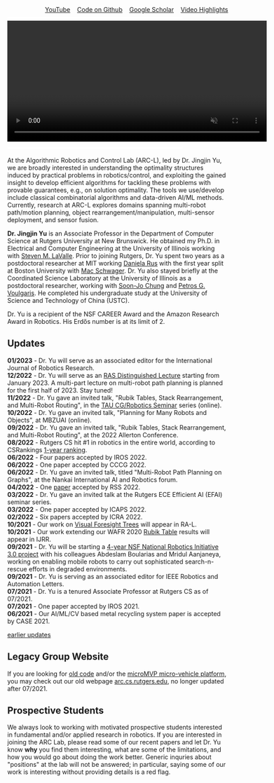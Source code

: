 <script>
function sv(id) {
                    if (document.getElementById(id).value == '-') {
                        document.getElementById(id).value = '+';
                        document.getElementById(id).style.display = 'none';
                    } else {
                        document.getElementById(id).value = '-';
                        document.getElementById(id).style.display = 'inline';
                    }
                }
</script>

<div style="text-align: right">
  <a id="links" href="https://www.youtube.com/channel/UCqotGxFUtMOgY9aIkDxW0fw" target="_">YouTube</a>&nbsp;&nbsp;&nbsp;
  <a id="links" href="https://github.com/arc-l" target="_">Code on Github</a>&nbsp;&nbsp;&nbsp;
  <a id="links" href="https://scholar.google.com/citations?user=jkRa2LEAAAAJ&hl=en" target="_">Google Scholar</a>&nbsp;&nbsp;&nbsp;
  <a id="links" href="/videos.html">Video Highlights</a>
</div>
<img src="media/bar.png" width="400" height="5">
<video width="592" height="276" style="background-color: #000;" controls id="myVideo" autoplay muted></video>
<script>

var videoSource = new Array();
videoSource[0]="https://user-images.githubusercontent.com/23622170/150448620-5553ea53-8d8a-4f86-b1d7-d91098454212.mp4";  // TORI
videoSource[1]="https://user-images.githubusercontent.com/23622170/150448628-383acd7f-714e-4637-98c0-a4cc578d536e.mp4";  // DDM
videoSource[2]="https://user-images.githubusercontent.com/23622170/150448627-704dc206-6e47-41d3-bb37-202f15f28aad.mp4";  // DIPN-VFT
videoSource[3]="https://user-images.githubusercontent.com/23622170/150448631-64ce4d8c-9d6e-4008-8a8f-5389c8a6264b.mp4";  // MVP
videoSource[4]="https://user-images.githubusercontent.com/23622170/150448636-5dd07dbf-c4b3-447b-9acd-05598e80e33a.mp4";  // OPG
videoSource[5]="https://user-images.githubusercontent.com/23622170/150448634-ab4490f9-2556-49d3-a6d7-c73d0406fa9c.mp4";  // MRPP
videoSource[6]="https://user-images.githubusercontent.com/23622170/150448641-a0e9a94e-73c4-4c57-a8f8-38929a586aec.mp4";  // RECYCLE
videoSource[7]="https://user-images.githubusercontent.com/23622170/150448638-43051da0-d8b4-4fd8-8ccb-0e404a8fc1da.mp4";  // PNS
  
var videoCount = videoSource.length;
  
var currentVideo = 0;

function getRandomInt(max) {
  return Math.floor(Math.random() * max);
}
 
currentVideo = getRandomInt(videoCount)
 
function sleep(milliseconds) {
  const date = Date.now();
  let currentDate = null;
  do {
    currentDate = Date.now();
  } while (currentDate - date < milliseconds);
}

function videoPlay(videoNum){
  document.getElementById("myVideo").setAttribute("src",videoSource[videoNum]);
  document.getElementById("myVideo").load();
  document.getElementById("myVideo").play();
}

function videoCycleHandler(){
  sleep(1000);
  currentVideo ++;
  if(currentVideo == videoCount){
    currentVideo = 0;
    videoPlay(currentVideo);
  }
  else{
    videoPlay(currentVideo);
  }
}  
  
document.getElementById("myVideo").setAttribute("src",videoSource[currentVideo]);
document.getElementById('myVideo').addEventListener('ended',videoCycleHandler,false);
                                              
var videoS = new Array();
videoS[0]="https://user-images.githubusercontent.com/23622170/150445624-87f3f643-761c-4ae1-acda-66d0e7262e07.mp4"; 
videoS[1]="https://user-images.githubusercontent.com/23622170/150433205-858a88ed-31bd-4df4-8aba-6a0be30a385b.mp4";
videoS[2]="https://user-images.githubusercontent.com/23622170/150441666-9b21ea32-efa5-42b3-ba50-8aad288ee643.mp4";
videoS[3]="https://user-images.githubusercontent.com/23622170/150441651-0dd00912-8e6a-4cb0-adfc-75d7fa76e49f.mp4";
videoS[4]="https://user-images.githubusercontent.com/23622170/150441655-e3558b2a-adfe-4da6-9ab6-4e43c6a37bc7.mp4";
videoS[5]="https://user-images.githubusercontent.com/23622170/150441656-44b8ac8e-de70-41e9-a8d1-6e938e88bae8.mp4";
videoS[6]="https://user-images.githubusercontent.com/23622170/150441660-3a73cf10-7210-49d6-86bc-e24c35c32078.mp4";
videoS[7]="https://user-images.githubusercontent.com/23622170/150441654-182c76fe-1478-4099-bfd4-ae5e30501599.mp4";
                                                            
</script>

<img src="media/bar.png" width="400" height="5">

At the Algorithmic Robotics and Control Lab (ARC-L), led by Dr. Jingjin Yu, we are broadly interested in understanding the optimality structures induced by practical problems in robotics/control, and exploiting the gained insight to develop efficient algorithms for tackling these problems with provable guarantees, e.g., on solution optimality. The tools we use/develop include classical combinatorial algorithms and data-driven AI/ML methods. Currently, research at ARC-L explores domains spanning multi-robot path/motion planning, object rearrangement/manipulation, multi-sensor deployment, and sensor fusion. 
   
<b>Dr. Jingjin Yu</b> is an Associate Professor in the Department of Computer Science at Rutgers University at New Brunswick. He obtained my Ph.D. in Electrical and Computer Engineering at the University of Illinois working with [Steven M. LaValle](http://lavalle.pl/).
Prior to joining Rutgers, Dr. Yu spent two years as a postdoctoral researcher at MIT working [Daniela Rus](https://www.csail.mit.edu/user/876) with the first year split at Boston University with [Mac Schwager](https://web.stanford.edu/~schwager/). 
Dr. Yu also stayed briefly at the Coordinated Science Laboratory at the University of Illinois as a postdoctoral researcher, working with 
[Soon-Jo Chung](http://www.eas.caltech.edu/people/sjchung) and [Petros G. Voulgaris](https://www.unr.edu/me/people/petros-voulgaris).
He completed his undergraduate study at the University of Science and Technology of China (USTC).

Dr. Yu is a recipient of the NSF CAREER Award and the Amazon Research Award in Robotics. 
His Erd&#337;s number is at its limit of 2.   
  
## Updates

<b>01/2023</b> - Dr. Yu will serve as an associated editor for the International Journal of Robotics Research. <br>
<b>12/2022</b> - Dr. Yu will serve as an <a href="https://www.ieee-ras.org/educational-resources-outreach/distinguished-lecturer-program/distinguished-lecturers-list">RAS Distinguished Lecture</a> starting from January 2023. A multi-part lecture on multi-robot path planning is planned for the first half of 2023. Stay tuned!<br>
<b>11/2022</b> - Dr. Yu gave an invited talk, "Rubik Tables, Stack Rearrangement, and Multi-Robot Routing", in the <a href="http://acg.cs.tau.ac.il/cg-seminar   ">TAU CG/Robotics Seminar</a> series (online). <br>
<b>10/2022</b> - Dr. Yu gave an invited talk, "Planning for Many Robots and Objects", at MBZUAI (online). <br>
<b>09/2022</b> - Dr. Yu gave an invited talk, "Rubik Tables, Stack Rearrangement, and Multi-Robot Routing", at the 2022 Allerton Conference. <br>
<b>08/2022</b> - Rutgers CS hit #1 in robotics in the entire world, according to CSRankings <a href="https://user-images.githubusercontent.com/23622170/184647258-8eaa2526-b671-437e-b3b5-e61ebc79983d.PNG" target="_">1-year ranking</a>. <br>
<b>06/2022</b> - Four papers accepted by IROS 2022. <br>
<b>06/2022</b> - One paper accepted by CCCG 2022. <br>
<b>06/2022</b> - Dr. Yu gave an invited talk, titled "Multi-Robot Path Planning on Graphs", at the Nankai International AI and Robotics forum. <br>
<b>04/2022</b> - One <a href="https://arxiv.org/pdf/2201.08976.pdf" target="_">paper</a> accepted by RSS 2022. <br>
<b>03/2022</b> - Dr. Yu gave an invited talk at the Rutgers ECE Efficient AI (EFAI) seminar series. <br>
<b>03/2022</b> - One paper accepted by ICAPS 2022. <br>
<b>02/2022</b> - Six papers accepted by ICRA 2022. <br>
<b>10/2021</b> - Our work on <a href="https://arxiv.org/pdf/2105.02857.pdf" target="_">Visual Foresight Trees</a> will appear in RA-L. <br>
<b>10/2021</b> - Our work extending our WAFR 2020 <a href="https://arxiv.org/pdf/2002.04979.pdf" target="_">Rubik Table</a> results will appear in IJRR. <br>
<b>09/2021</b> - Dr. Yu will be starting a <a href="https://www.nsf.gov/awardsearch/showAward?AWD_ID=2132972&HistoricalAwards=false" target="_"> 4-year NSF National Robotics Initiative 3.0 project</a> with his colleagues Abdeslam Boularias and Mridul Aanjaneya, working on enabling mobile robots to carry out sophisticated search-n-rescue efforts in degraded environments.<br>
<b>09/2021</b> - Dr. Yu is serving as an associated editor for IEEE Robotics and Automation Letters. <br>
<b>07/2021</b> - Dr. Yu is a tenured Associate Professor at Rutgers CS as of 07/2021. <br>
<b>07/2021</b> - One paper accepted by IROS 2021. <br>
<b>06/2021</b> - Our AI/ML/CV based metal recycling system paper is accepted by CASE 2021. <br>

<a href="javascript:void(0)" onclick="sv('updatess');">earlier updates</a>
<div id='updatess' style='display:none;' value='+'>
<b>05/2021</b> - Two papers accepted by RSS 2021. <br>
<b>04/2021</b> - Dr. Yu gave an invited talk at the NYU ECE seminar series. <br>
<b>03/2021</b> - Dr. Yu received an Amazon gift supporting our multi-robot research. <br>
<b>02/2021</b> - Four papers accepted by ICRA 2021. <br>
<b>11/2020</b> - We are releasing an android game, <a href="https://play.google.com/store/apps/details?id=edu.rutgers.cs.arc.pebbles" target="PS">Pebbles</a>, 
based on motion models from our research on multi-robot motion planning and the 15-puzzle. You can directly download the <a href="http://arc.cs.rutgers.edu/files/pebbles.apk" target="_M">apk</a>.<br>
<b>10/2020</b> - Joining the dark side :D here is our lab's first deep learning based work, focusing on <a href="https://youtu.be/CNkZfZ-0Du8" target="_TT">de-cluttering</a>, as a joint work with Abdeslam Boularias. Submitted to ICRA 2021 [<a href="https://arxiv.org/pdf/2011.04692.pdf" target="_M">manuscript</a>].<br>
<b>09/2020</b> - Dr. Yu gave his tenure talk to the department. Here is a <a href="https://youtu.be/hk4Wh2oMAaA" target="_TT">recorded version</a>. <br>
<b>07/2020</b> - One paper accepted by IROS 2020. <br>
<b>06/2020</b> - Dr. Yu gave an invited talk to the Multi-Agent Systems Group of the China Computer Federation. <br>
<b>06/2020</b> - Our lab's team, RuBot by Siwei Feng and Teng Guo, made to top 3 of <a href="https://www.nist.gov/el/intelligent-systems-division-73500/agile-robotics-industrial-automation-competition/ariac-results" target="_NIST">NIST's 2020 ARIAC Robot Challenge</a>, with a 2.5K cash award. Congratulations!<br>
<b>05/2020</b> - One paper accepted by RSS 2020. <br>
<b>04/2020</b> - One paper accepted by WAFR 2020. <br>
<b>01/2020</b> - Three papers accepted by RA-L and will be presented at ICRA 2020. <br>
<b>12/2019</b> - Dr. Yu gave a talk at the University of Maryland. <br>
<b>11/2019</b> - Our IROS 2019 paper was a finalist for the Best Student Paper Award as well as the Best Application Paper Award. <br>
<b>09/2019</b> - Dr. Yu is serving as a co-chair of WAFR 2020. Please send us your best work! <br>
<b>08/2019</b> - One paper accepted by ISRR 2019. <br>
<b>06/2019</b> - One paper accepted by IROS 2019. <br> 
<b>05/2019</b> - Rutgers team lead by Siwei Feng was placed second at the <a href="https://www.nist.gov/el/intelligent-systems-division-73500/agile-robotics-industrial-automation-competition" target="_NIST">NIST's ARIAC Robot Challenge</a>, with a 5K cash award.<br> 
<b>05/2019</b> - Our ICRA 2019 paper was a finalist for the Best Automation Paper Award.<br>
<b>04/2019</b> - One paper accepted by RSS 2019. <br> 
<b>03/2019</b> - Dr. Yu gave a talk at the University of Illinois. <br>
<b>03/2019</b> - Dr. Yu received the NSF CAREER Award.<br> 
<b>01/2019</b> - One paper accepted by ICRA 2019.<br> 
<b>10/2018</b> - Dr. Yu started an exciting project on recycling automation with a large recycling company with his colleague Abdeslam Boularias.<br>
<b>09/2018</b> - Two papers accepted by WAFR 2018.<br>
<b>07/2018</b> - New version of our open-source <a href="https://arc.cs.rutgers.edu/mvp" target="_">microMVP</a> multi-vehicle platform is now available. <br>
<b>06/2018</b> - One paper accepted by IROS 2018.<br>
<b>05/2018</b> - Our extended RSS 2017 work is accepted by IJRR.<br>
<b>04/2018</b> - One paper accepted by RSS 2018.<br>
<b>01/2018</b> - Dr. Yu started working on a warehouse automation project (sponsored by JD.com) with colleagues  Kostas Bekris and Abdeslam Boularias.<br>
<b>01/2018</b> - One paper accepted by RAL/ICRA 2018.<br>
<b>09/2017</b> - Dr. Yu started an NSF NRI project on demand-driven multi-robot path and motion planning.<br>
<b>09/2017</b> - One paper accepted by MRS 2017.<br>
<b>06/2017</b> - Our RSS 2017 paper was a finalist for the Best Student Paper Award.<br>
<b>06/2017</b> - Dr. Yu gave a talk at the University of Science and Technology of China. <br>
<b>04/2017</b> - One paper accepted by RSS 2017.<br>
<b>12/2016</b> - One paper accepted by ICRA 2017.<br>
  <b>04/2016</b> - Dr. Yu started an NSF RI project on taming combinatorial challenges in manipulation with his colleague Kostas Bekris.<br><br>
</div> 

  
  
## Legacy Group Website

If you are looking for <a id="links" href="https://arc.cs.rutgers.edu/434F4445.html" target="_">old code</a> and/or the <a id="links" href="https://arc.cs.rutgers.edu/mvp/" target="_">microMVP micro-vehicle platform</a>, you may check out our old webpage <a id="links" href="https://arc.cs.rutgers.edu" target="_">arc.cs.rutgers.edu</a>, no longer updated after 07/2021. 

## Prospective Students

We always look to working with motivated prospective students interested in fundamental and/or applied research in robotics. If you are interested in joining the ARC Lab, please read some of our recent papers and let Dr. Yu know **why** you find them interesting, what are some of the limitations, and how you would go about doing the work better. Generic inquries about "positions" at the lab will not be answered; in particular, saying some of our work is interesting without providing details is a red flag. 



